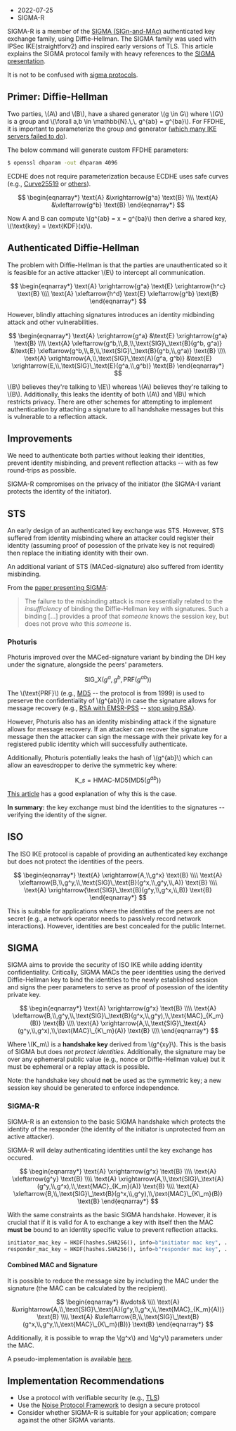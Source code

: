 - 2022-07-25
- SIGMA-R

<script src="https://polyfill.io/v3/polyfill.min.js?features=es6"></script>
<script id="MathJax-script" async src="https://cdn.jsdelivr.net/npm/mathjax@3/es5/tex-mml-chtml.js"></script>

SIGMA-R is a member of the [SIGMA (SIGn-and-MAc)](https://webee.technion.ac.il/~hugo/sigma-pdf.pdf)
authenticated key exchange family, using Diffie-Hellman. The SIGMA family was
used with IPSec IKE(straightforv2) and inspired early versions of TLS. This article explains the SIGMA protocol family with heavy references to the [SIGMA presentation](https://webee.technion.ac.il/~hugo/sigma.html).

It is not to be confused with [sigma protocols](https://crypto.stanford.edu/cs355/19sp/lec6.pdf).


## Primer: Diffie-Hellman

Two parties, \\(A\\) and \\(B\\), have a shared generator \\(g \in G\\) where \\(G\\) is a group and \\(\forall a,b \in \mathbb{N}.\\,\\, g^{ab} = g^{ba}\\). For FFDHE, it is important to parameterize the group and generator ([which many IKE servers failed to do](https://weakdh.org/imperfect-forward-secrecy-ccs15.pdf)).

The below command will generate custom FFDHE parameters:

```sh
$ openssl dhparam -out dhparam 4096
```

ECDHE does not require parameterization because ECDHE uses safe curves (e.g., [Curve25519](https://cr.yp.to/ecdh/curve25519-20060209.pdf) or [others](https://safecurves.cr.yp.to/)).

$$
\begin{eqnarray*}
\text{A} &\xrightarrow{g^a} \text{B} \\\\
\text{A} &\xleftarrow{g^b} \text{B}
\end{eqnarray*}
$$

Now A and B can compute \\(g^{ab} = x = g^{ba}\\) then derive a shared key, \\(\text{key} = \text{KDF}(x)\\).

## Authenticated Diffie-Hellman

The problem with Diffie-Hellman is that the parties are unauthenticated so it is feasible for an active attacker \\(E\\) to intercept all communication.

$$
\begin{eqnarray*}
\text{A} \xrightarrow{g^a} \text{E} \xrightarrow{h^c} \text{B} \\\\
\text{A} \xleftarrow{h^d} \text{E} \xleftarrow{g^b} \text{B}
\end{eqnarray*}
$$

However, blindly attaching signatures introduces an identity midbinding attack and other vulnerabilities.

$$
\begin{eqnarray*}
\text{A} \xrightarrow{g^a} &\text{E} \xrightarrow{g^a} \text{B} \\\\
\text{A} \xleftarrow{g^b,\\,B,\\,\text{SIG}\_\text{B}(g^b, g^a)} &\text{E} \xleftarrow{g^b,\\,B,\\,\text{SIG}\_\text{B}(g^b,\\,g^a)} \text{B} \\\\
\text{A} \xrightarrow{A,\\,\text{SIG}\_\text{A}(g^a, g^b)} &\text{E} \xrightarrow{E,\\,\text{SIG}\_\text{E}(g^a,\\,g^b)} \text{B}
\end{eqnarray*}
$$

\\(B\\) believes they're talking to \\(E\\) whereas \\(A\\) believes they're talking to \\(B\\). Additionally, this leaks the identity of both \\(A\\) and \\(B\\) which restricts privacy. There are other schemes for attempting to implement authentication by attaching a signature to all handshake messages but this is vulnerable to a reflection attack.

## Improvements

We need to authenticate both parties without leaking their identities, prevent identity misbinding, and prevent reflection attacks -- with as few round-trips as possible.

SIGMA-R compromises on the privacy of the initiator (the SIGMA-I variant protects the identity of the initiator).

## STS

An early design of an authenticated key exchange was STS. However, STS suffered from identity misbinding where an attacker could register their identity (assuming proof of posession of the private key is not required) then replace the initiating identity with their own.

An additional variant of STS (MACed-signature) also suffered from identity misbinding.

From the [paper presenting SIGMA](https://webee.technion.ac.il/~hugo/sigma-pdf.pdf):

> The failure to the misbinding attack is more essentially related to the
> _insufficiency_ of binding the Diffie-Hellman key with signatures. Such a binding [...]
> provides a proof that _someone_ knows the session key, but does not prove
> _who_ this _someone_ is.

### Photuris

Photuris improved over the MACed-signature variant by binding the DH key under the signature, alongside the peers' parameters.

$$ \text{SIG}\_\text{X}(g^a,g^b,\text{PRF}(g^{ab})) $$

The \\(\text{PRF}\\) (e.g., [MD5](https://datatracker.ietf.org/doc/html/rfc2522#section-10) -- the protocol is from 1999) is used to preserve the confidentiality of \\(g^{ab}\\) in case the signature allows for message recovery (e.g., [RSA with EMSR-PSS](https://web.archive.org/web/20170810025803/http://grouper.ieee.org/groups/1363/P1363a/contributions/pss-submission.pdf) -- [stop using RSA](https://blog.trailofbits.com/2019/07/08/fuck-rsa/)).

However, Photuris also has an identity misbinding attack if the signature allows for message recovery. If an attacker can recover the signature message then the attacker can sign the message with their private key for a registered public identity which will successfully authenticate.

Additionally, Photuris potentially leaks the hash of \\(g^{ab}\\) which can allow an eavesdropper to derive the symmetric key where:

$$
\text{K}\_s = \text{HMAC-MD5}(\text{MD5}(g^{ab}))
$$

[This article](https://soatok.blog/2020/11/27/the-subtle-hazards-of-real-world-cryptography/) has a good explanation of why this is the case.

**In summary:** the key exchange must bind the identities to the signatures -- verifying the identity of the signer.

## ISO

The ISO IKE protocol is capable of providing an authenticated key exchange but does not protect the identities of the peers.

$$
\begin{eqnarray*}
\text{A} \xrightarrow{A,\\,g^x} \text{B} \\\\
\text{A} \xleftarrow{B,\\,g^y,\\,\text{SIG}\_\text{B}(g^x,\\,g^y,\\,A)} \text{B} \\\\
\text{A} \xrightarrow{\text{SIG}\_\text{B}(g^y,\\,g^x,\\,B)} \text{B}
\end{eqnarray*}
$$

This is suitable for applications where the identities of the peers are not secret (e.g., a network operator needs to passively record network interactions). However, identities are best concealed for the public Internet.

## SIGMA

SIGMA aims to provide the security of ISO IKE while adding identity confidentiality. Critically, SIGMA MACs the peer identities using the derived Diffie-Hellman key to bind the identities to the newly established session and signs the peer parameters to serve as proof of posession of the identity private key.

$$
\begin{eqnarray*}
\text{A} \xrightarrow{g^x} \text{B} \\\\
\text{A} \xleftarrow{B,\\,g^y,\\,\text{SIG}\_\text{B}(g^x,\\,g^y),\\,\text{MAC}_{K_m}(B)} \text{B} \\\\
\text{A} \xrightarrow{A,\\,\text{SIG}\_\text{A}(g^y,\\,g^x),\\,\text{MAC}\_{K\_m}(A)} \text{B} \\\\
\end{eqnarray*}
$$

Where \\(K\_m\\) is a **handshake key** derived from \\(g^{xy}\\). This is the basis of SIGMA but does _not protect identities_. Additionally, the signature may be over any ephemeral public value (e.g., nonce or Diffie-Hellman value) but it must be ephemeral or a replay attack is possible.

Note: the handshake key should **not** be used as the symmetric key; a new session key should be generated to enforce independence.

### SIGMA-R

SIGMA-R is an extension to the basic SIGMA handshake which protects the identity of the responder (the identity of the initiator is unprotected from an active attacker).

SIGMA-R will delay authenticating identities until the key exchange has occured.

$$
\begin{eqnarray*}
\text{A} \xrightarrow{g^x} \text{B} \\\\
\text{A} \xleftarrow{g^y} \text{B} \\\\
\text{A} \xrightarrow{A,\\,\text{SIG}\_\text{A}(g^y,\\,g^x),\\,\text{MAC}_{K_m}(A)} \text{B} \\\\
\text{A} \xleftarrow{B,\\,\text{SIG}\_\text{B}(g^x,\\,g^y),\\,\text{MAC}\_{K\_m}(B)} \text{B}
\end{eqnarray*}
$$

With the same constraints as the basic SIGMA handshake. However, it is crucial that if it is valid for A to exchange a key with itself then the MAC **must be** bound to an identity specific value to prevent reflection attacks.

```py
initiator_mac_key = HKDF(hashes.SHA256(), info=b"initiator mac key", ...).derive(shared_key)
responder_mac_key = HKDF(hashes.SHA256(), info=b"responder mac key", ...).derive(shared_key)
```

#### Combined MAC and Signature

It is possible to reduce the message size by including the MAC under the signature (the MAC can be calculated by the recipient).

$$
\begin{eqnarray*}
&\vdots& \\\\
\text{A} &\xrightarrow{A,\\,\text{SIG}\_\text{A}(g^y,\\,g^x,\\,\text{MAC}_{K_m}(A))} \text{B} \\\\
\text{A} &\xleftarrow{B,\\,\text{SIG}\_\text{B}(g^x,\\,g^y,\\,\text{MAC}\_{K\_m}(B))} \text{B}
\end{eqnarray*}
$$

Additionally, it is possible to wrap the \\(g^x\\) and \\(g^y\\) parameters under the MAC.

A pseudo-implementation is available [here](https://gist.github.com/birb007/2a1e7f3adbab34a41530037417f782d0).

## Implementation Recommendations

- Use a protocol with verifiable security (e.g., [TLS](https://www.microsoft.com/en-us/research/publication/proving-the-tls-handshake-secure-as-it-is/))
- Use the [Noise Protocol Framework](https://noiseprotocol.org/) to design a secure protocol
- Consider whether SIGMA-R is suitable for your application; compare against the other SIGMA variants.
